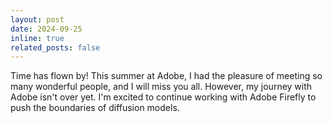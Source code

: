 ```yaml
---
layout: post
date: 2024-09-25
inline: true
related_posts: false
---
```


Time has flown by! This summer at Adobe, I had the pleasure of meeting so many wonderful people, and I will miss you all. However, my journey with Adobe isn't over yet. I'm excited to continue working with Adobe Firefly to push the boundaries of diffusion models.
